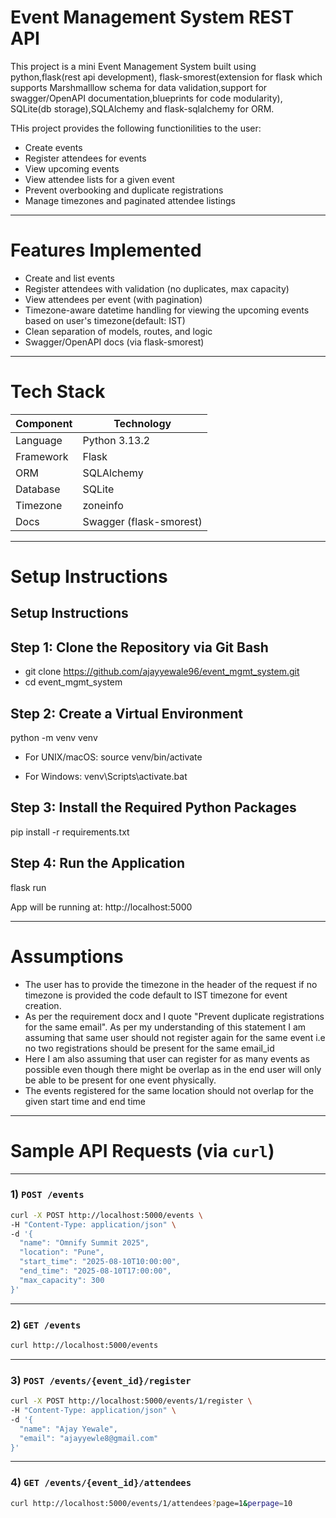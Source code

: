 # Event Management System REST API

This project is a mini Event Management System built using python,flask(rest api development),
flask-smorest(extension for flask which supports Marshmalllow schema for data validation,support for swagger/OpenAPI documentation,blueprints for code modularity),
SQLite(db storage),SQLAlchemy and flask-sqlalchemy for ORM.

THis project provides the following functionilities to the user:
- Create events
- Register attendees for events
- View upcoming events
- View attendee lists for a given event
- Prevent overbooking and duplicate registrations
- Manage timezones and paginated attendee listings

---

# Features Implemented

- Create and list events
- Register attendees with validation (no duplicates, max capacity)
- View attendees per event (with pagination)
- Timezone-aware datetime handling for viewing the upcoming events based on user's timezone(default: IST)
- Clean separation of models, routes, and logic
- Swagger/OpenAPI docs (via flask-smorest)

---

# Tech Stack

| Component     | Technology         |
|---------------|------------------  | 
| Language      | Python 3.13.2      |
| Framework     | Flask              |
| ORM           | SQLAlchemy         |
| Database      | SQLite             |
| Timezone      | zoneinfo           |
| Docs          | Swagger (flask-smorest) |

---

# Setup Instructions

Setup Instructions
------------------

Step 1: Clone the Repository via Git Bash
-----------------------------------------
- git clone https://github.com/ajayyewale96/event_mgmt_system.git
- cd event_mgmt_system

Step 2: Create a Virtual Environment
------------------------------------
python -m venv venv

- For UNIX/macOS:
  source venv/bin/activate

- For Windows:
  venv\Scripts\activate.bat

Step 3: Install the Required Python Packages
--------------------------------------------
pip install -r requirements.txt

Step 4: Run the Application
---------------------------
flask run

App will be running at: http://localhost:5000


---

# Assumptions

- The user has to provide the timezone in the header of the request if no timezone is provided the code default to IST timezone for event creation.
- As per the requirement docx and I quote "Prevent duplicate registrations for the same email". As per my understanding of this statement I am assuming that same user should 
not register again for the same event i.e  no two registrations should be  present for the same email_id
- Here I am also assuming that user can register for as many events as possible even though there might be overlap as in the end user will only be able to be present for one event physically.
- The events registered for the same location should not overlap for the given start time and end time

---
# Sample API Requests (via `curl`)

---

### 1) `POST /events`

```bash
curl -X POST http://localhost:5000/events \
-H "Content-Type: application/json" \
-d '{
  "name": "Omnify Summit 2025",
  "location": "Pune",
  "start_time": "2025-08-10T10:00:00",
  "end_time": "2025-08-10T17:00:00",
  "max_capacity": 300
}'
```

---

### 2) `GET /events`

```bash
curl http://localhost:5000/events
```

---

### 3) `POST /events/{event_id}/register`

```bash
curl -X POST http://localhost:5000/events/1/register \
-H "Content-Type: application/json" \
-d '{
  "name": "Ajay Yewale",
  "email": "ajayyewle8@gmail.com"
}'
```

---

### 4) `GET /events/{event_id}/attendees`

```bash
curl http://localhost:5000/events/1/attendees?page=1&perpage=10
```
